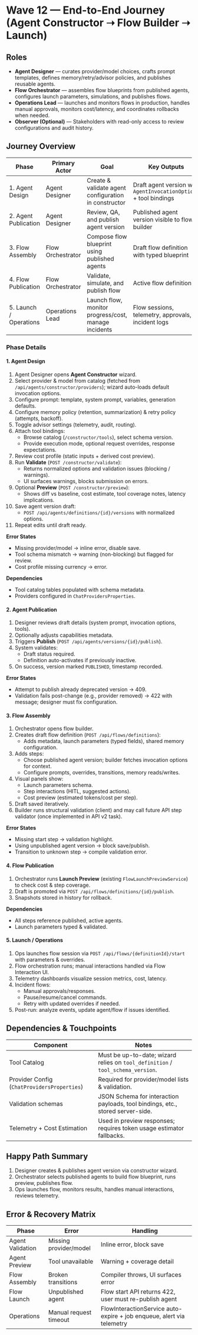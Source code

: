 # Wave 12 — End-to-End Journey (Agent Constructor ➝ Flow Builder ➝ Launch)

## Roles

- **Agent Designer** — curates provider/model choices, crafts prompt templates, defines memory/retry/advisor policies, and publishes reusable agents.
- **Flow Orchestrator** — assembles flow blueprints from published agents, configures launch parameters, simulations, and publishes flows.
- **Operations Lead** — launches and monitors flows in production, handles manual approvals, monitors cost/latency, and coordinates rollbacks when needed.
- **Observer (Optional)** — Stakeholders with read-only access to review configurations and audit history.

## Journey Overview

| Phase | Primary Actor | Goal | Key Outputs |
|-------|---------------|------|-------------|
| 1. Agent Design | Agent Designer | Create & validate agent configuration in constructor | Draft agent version with `AgentInvocationOptions` + tool bindings |
| 2. Agent Publication | Agent Designer | Review, QA, and publish agent version | Published agent version visible to flow builder |
| 3. Flow Assembly | Flow Orchestrator | Compose flow blueprint using published agents | Draft flow definition with typed blueprint |
| 4. Flow Publication | Flow Orchestrator | Validate, simulate, and publish flow | Active flow definition |
| 5. Launch / Operations | Operations Lead | Launch flow, monitor progress/cost, manage incidents | Flow sessions, telemetry, approvals, incident logs |

### Phase Details

#### 1. Agent Design

1. Agent Designer opens **Agent Constructor** wizard.
2. Select provider & model from catalog (fetched from `/api/agents/constructor/providers`);
   wizard auto-loads default invocation options.
3. Configure prompt: template, system prompt, variables, generation defaults.
4. Configure memory policy (retention, summarization) & retry policy (attempts, backoff).
5. Toggle advisor settings (telemetry, audit, routing).
6. Attach tool bindings:
   - Browse catalog (`/constructor/tools`), select schema version.
   - Provide execution mode, optional request overrides, response expectations.
7. Review cost profile (static inputs + derived cost preview).
8. Run **Validate** (`POST /constructor/validate`):
   - Returns normalized options and validation issues (blocking / warnings).
   - UI surfaces warnings, blocks submission on errors.
9. Optional **Preview** (`POST /constructor/preview`):
   - Shows diff vs baseline, cost estimate, tool coverage notes, latency implications.
10. Save agent version draft:
    - `POST /api/agents/definitions/{id}/versions` with normalized options.
11. Repeat edits until draft ready.

**Error States**

- Missing provider/model → inline error, disable save.
- Tool schema mismatch → warning (non-blocking) but flagged for review.
- Cost profile missing currency → error.

**Dependencies**

- Tool catalog tables populated with schema metadata.
- Providers configured in `ChatProvidersProperties`.

#### 2. Agent Publication

1. Designer reviews draft details (system prompt, invocation options, tools).
2. Optionally adjusts capabilities metadata.
3. Triggers **Publish** (`POST /api/agents/versions/{id}/publish`).
4. System validates:
   - Draft status required.
   - Definition auto-activates if previously inactive.
5. On success, version marked `PUBLISHED`, timestamp recorded.

**Error States**

- Attempt to publish already deprecated version → 409.
- Validation fails post-change (e.g., provider removed) → 422 with message; designer must fix configuration.

#### 3. Flow Assembly

1. Orchestrator opens flow builder.
2. Creates draft flow definition (`POST /api/flows/definitions`):
   - Adds metadata, launch parameters (typed fields), shared memory configuration.
3. Adds steps:
   - Choose published agent version; builder fetches invocation options for context.
   - Configure prompts, overrides, transitions, memory reads/writes.
4. Visual panels show:
   - Launch parameters schema.
   - Step interactions (HITL, suggested actions).
   - Cost preview (estimated tokens/cost per step).
5. Draft saved iteratively.
6. Builder runs structural validation (client) and may call future API step validator (once implemented in API v2 task).

**Error States**

- Missing start step → validation highlight.
- Using unpublished agent version → block save/publish.
- Transition to unknown step → compile validation error.

#### 4. Flow Publication

1. Orchestrator runs **Launch Preview** (existing `FlowLaunchPreviewService`) to check cost & step coverage.
2. Draft is promoted via `POST /api/flows/definitions/{id}/publish`.
3. Snapshots stored in history for rollback.

**Dependencies**

- All steps reference published, active agents.
- Launch parameters typed & validated.

#### 5. Launch / Operations

1. Ops launches flow session via `POST /api/flows/{definitionId}/start` with parameters & overrides.
2. Flow orchestration runs; manual interactions handled via Flow Interaction UI.
3. Telemetry dashboards visualize session metrics, cost, latency.
4. Incident flows:
   - Manual approvals/responses.
   - Pause/resume/cancel commands.
   - Retry with updated overrides if needed.
5. Post-run: analyze events, update agent/flow if issues identified.

## Dependencies & Touchpoints

| Component | Notes |
|-----------|-------|
| Tool Catalog | Must be up-to-date; wizard relies on `tool_definition` / `tool_schema_version`. |
| Provider Config (`ChatProvidersProperties`) | Required for provider/model lists & validation. |
| Validation schemas | JSON Schema for interaction payloads, tool bindings, etc., stored server-side. |
| Telemetry + Cost Estimation | Used in preview responses; requires token usage estimator fallbacks. |

## Happy Path Summary

1. Designer creates & publishes agent version via constructor wizard.
2. Orchestrator selects published agents to build flow blueprint, runs preview, publishes flow.
3. Ops launches flow, monitors results, handles manual interactions, reviews telemetry.

## Error & Recovery Matrix

| Phase | Error | Handling |
|-------|-------|----------|
| Agent Validation | Missing provider/model | Inline error, block save |
| Agent Preview | Tool unavailable | Warning + coverage detail |
| Flow Assembly | Broken transitions | Compiler throws, UI surfaces error |
| Flow Launch | Unpublished agent | Flow start API returns 422, user must re-publish agent |
| Operations | Manual request timeout | FlowInteractionService auto-expire + job enqueue, alert via telemetry |

